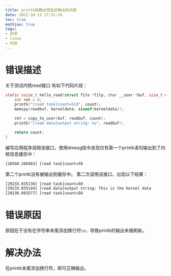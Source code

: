 ```yaml
---
title: printk函数出现延迟输出的问题
date: 2022-10-15 17:51:24
toc: true
mathjax: true
tags:
- 杂项
- linux
- 内核
---
```


# 错误描述
关于测试内核read接口
有如下代码片段：

```c
static ssize_t hello_read(struct file *filp, char __user *buf, size_t count, loff_t *ppos){
    int ret = 0;
    printk("[read task]count=%ld", count);
    memcpy(readbuf, kerneldata, sizeof(kerneldata));

    ret = copy_to_user(buf, readbuf, count);
    printk("[read data]output string: %s", readbuf);

    return count;
}
```
编写应用程序调用该接口，使用dmesg指令发现仅有第一个printk语句输出到了内核信息缓存中：

```bash
[28560.208483] [read task]count=50
```
第二个printk没有被输出到缓存中。
第二次调用该接口，出现以下结果：

```bash
[29233.035136] [read task]count=50
[29233.035144] [read data]output string: This is the kernel data
[29238.092577] [read task]count=50
```
# 错误原因
原因在于没有在字符串末尾添加换行符`\n`，导致printk的输出未被刷新。
# 解决办法
在printk末尾添加换行符，即可正确输出。